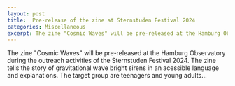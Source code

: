 ```yaml
---
layout: post
title:  Pre-release of the zine at Sternstuden Festival 2024
categories: Miscellaneous
excerpt: The zine "Cosmic Waves" will be pre-released at the Hamburg Observatory during the outreach activities of of the Sternstuden Festival 2024.
---
```


The zine "Cosmic Waves" will be pre-released at the Hamburg Observatory during the outreach activities of the Sternstuden Festival 2024. The zine tells the story of gravitational wave bright sirens in an acessible language and explanations. The target group are teenagers and young adults...       
